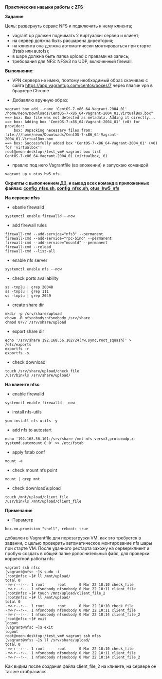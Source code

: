 **Практические навыки работы с ZFS**

**Задание**

Цель:
развернуть сервис NFS и подключить к нему клиента;

- vagrant up должен поднимать 2 виртуалки: сервер и клиент;
- на сервер должна быть расшарена директория;
- на клиента она должна автоматически монтироваться при старте (fstab или autofs);
- в шаре должна быть папка upload с правами на запись;
- требования для NFS: NFSv3 по UDP, включенный firewall.

**Выполнение:**

- VPN сервера не имею, поэтому необходимый образ скачиваю с сайта https://app.vagrantup.com/centos/boxes/7 через плагин vpn в браузере Chrome

- Добавляю вручную образ:
```
vagrant box add --name 'CentOS-7-x86_64-Vagrant-2004_01' /home/neon/Downloads/CentOS-7-x86_64-Vagrant-2004_01.VirtualBox.box"
==> box: Box file was not detected as metadata. Adding it directly...
==> box: Adding box 'CentOS-7-x86_64-Vagrant-2004_01' (v0) for provider: 
    box: Unpacking necessary files from: file:///home/neon/Downloads/CentOS-7-x86_64-Vagrant-2004_01.VirtualBox.box
==> box: Successfully added box 'CentOS-7-x86_64-Vagrant-2004_01' (v0) for 'virtualbox'!
root@neon-desktop:/test_vm# vagrant box list
CentOS-7-x86_64-Vagrant-2004_01 (virtualbox, 0)
```
- правлю под него Vagrantfile (во вложении) и запускаю командой 
```
vagrant up > otus_hw5_nfs
```
**Скрипты с выполнением ДЗ, и вывод всех команд в приложенных файлах: [config_nfss.sh](https://github.com/hellolightSP/otus_hw5/blob/main/config_nfss.sh),
[config_nfsc.sh](https://github.com/hellolightSP/otus_hw5/blob/main/config_nfsc.sh),
[otus_hw5_nfs](https://github.com/hellolightSP/otus_hw5/blob/main/otus_hw5_nfs)**

**На сервере nfss**

- ebanle firewalld
```
systemctl enable firewalld --now
```
- add firewall rules
```
firewall-cmd --add-service="nfs3" --permanent
firewall-cmd --add-service="rpc-bind" --permanent
firewall-cmd --add-service="mountd" --permanent
firewall-cmd --reload
firewall-cmd --list-all
```
- enable nfs server
```
systemctl enable nfs --now
```
- check ports availability
```
ss -tnplu | grep 20048
ss -tnplu | grep 111
ss -tnplu | grep 2049
```
- create share dir
```
mkdir -p /srv/share/upload
chown -R nfsnobody:nfsnobody /srv/share
chmod 0777 /srv/share/upload
```
- export share dir
```
echo '/srv/share 192.168.56.102/24(rw,sync,root_squash)' > /etc/exports
exportfs -r
exportfs -s
```
- check download
```
touch /srv/share/upload/check_file
/usr/bin/ls /srv/share/upload/
```

**На клиенте nfsс**

- enable firewalld
```
systemctl enable firewalld --now
```
- install nfs-utils
```
yum install nfs-utils -y
```
- add nfs to autostart
```
echo '192.168.56.101:/srv/share /mnt nfs vers=3,proto=udp,x-systemd.automount 0 0' >> /etc/fstab
```
- apply fstab conf 
```
mount -a
```
- check mount nfs point

```
mount | grep mnt
```
- check download\upload
```
touch /mnt/upload/client_file
/usr/bin/ls /mnt/upload/client_file
```

**Примечание**

- Параметр
```
box.vm.provision "shell", reboot: true
```
добавлен в Vagrantfile для перезагрузки VM, как это требуется в задании, с целью проверить автоматическое монтирование nfs шары при старте VM. После удачного рестарта захожу на сервер\клиент и пробую создать в общей папке дополнительный файл, для проверки корректной работы nfs:

```
vagrant ssh nfsc 
[vagrant@nfsc ~]$ sudo -i
[root@nfsc ~]# ll /mnt/upload/
total 0
-rw-r--r--. 1 root      root      0 Mar 22 10:10 check_file
-rw-r--r--. 1 nfsnobody nfsnobody 0 Mar 22 10:11 client_file
[root@nfsc ~]# touch /mnt/upload/client_file_2
[root@nfsc ~]# ll /mnt/upload/
total 0
-rw-r--r--. 1 root      root      0 Mar 22 10:10 check_file
-rw-r--r--. 1 nfsnobody nfsnobody 0 Mar 22 10:11 client_file
-rw-r--r--. 1 nfsnobody nfsnobody 0 Mar 22 10:14 client_file_2
[root@nfsc ~]# exit
logout
[vagrant@nfsc ~]$ exit
logout
root@neon-desktop:/test_vm# vagrant ssh nfss
[vagrant@nfss ~]$ ll /srv/share/upload/
total 0
-rw-r--r--. 1 root      root      0 Mar 22 10:10 check_file
-rw-r--r--. 1 nfsnobody nfsnobody 0 Mar 22 10:11 client_file
-rw-r--r--. 1 nfsnobody nfsnobody 0 Mar 22 10:14 client_file_2
```
Как видим после создания файла client_file_2 на клиенте, на сервере он так же отобразился.
